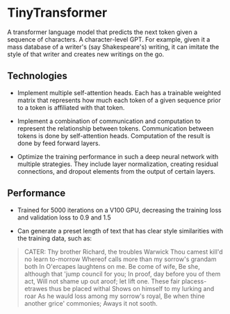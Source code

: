 # TinyTransformer

A transformer language model that predicts the next token given a sequence of characters. A character-level GPT. For example, given it a mass database of a writer's (say Shakespeare's) writing, it can imitate the style of that writer and creates new writings on the go.

## Technologies

- Implement multiple self-attention heads. Each has a trainable weighted matrix that represents how much each token of a given sequence prior to a token is affiliated with that token.

- Implement a combination of communication and computation to represent the relationship between tokens. Communication between tokens is done by self-attention heads. Computation of the result is done by feed forward layers.

- Optimize the training performance in such a deep neural network with multiple strategies. They include layer normalization, creating residual connections, and dropout elements from the output of certain layers.

## Performance

- Trained for 5000 iterations on a V100 GPU, decreasing the training loss and validation loss to 0.9 and 1.5

- Can generate a preset length of text that has clear style similarities with the training data, such as: 

> CATER:
> Thy brother Richard, the troubles Warwick
> Thou camest kill'd no learn to-morrow
> Whereof calls more than my sorrow's grandam both
> In O'ercapes laughtens on me. Be come of wife,
> Be she, although that 'jump council for you;
> In proof, day before you of them act,
> Will not shame up out aroof; let lift one.
> These fair placess-etrawes thus be placed withal
> Shows on himself to my lurking and roar
> As he wauld loss among my sorrow's royal,
> Be when thine another grice' commonies;
> Aways it not sooth.
